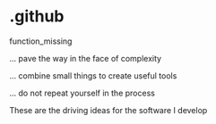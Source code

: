 # .github
function_missing

... pave the way in the face of complexity

... combine small things to create useful tools

... do not repeat yourself in the process

These are the driving ideas for the software I develop
